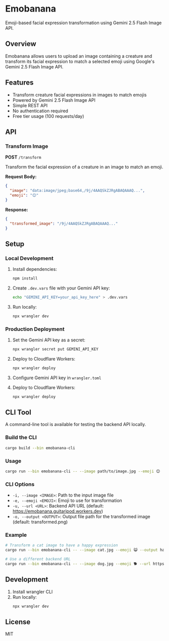 # Emobanana

Emoji-based facial expression transformation using Gemini 2.5 Flash Image API.

## Overview

Emobanana allows users to upload an image containing a creature and transform its facial expression to match a selected emoji using Google's Gemini 2.5 Flash Image API.

## Features

- Transform creature facial expressions in images to match emojis
- Powered by Gemini 2.5 Flash Image API
- Simple REST API
- No authentication required
- Free tier usage (100 requests/day)

## API

### Transform Image

**POST** `/transform`

Transform the facial expression of a creature in an image to match an emoji.

**Request Body:**

```json
{
  "image": "data:image/jpeg;base64,/9j/4AAQSkZJRgABAQAAAQ...",
  "emoji": "😊"
}
```

**Response:**

```json
{
  "transformed_image": "/9j/4AAQSkZJRgABAQAAAQ..."
}
```

## Setup

### Local Development

1. Install dependencies:

   ```bash
   npm install
   ```

2. Create `.dev.vars` file with your Gemini API key:

   ```bash
   echo "GEMINI_API_KEY=your_api_key_here" > .dev.vars
   ```

3. Run locally:
   ```bash
   npx wrangler dev
   ```

### Production Deployment

1. Set the Gemini API key as a secret:

   ```bash
   npx wrangler secret put GEMINI_API_KEY
   ```

2. Deploy to Cloudflare Workers:

   ```bash
   npx wrangler deploy
   ```

3. Configure Gemini API key in `wrangler.toml`

4. Deploy to Cloudflare Workers:
   ```bash
   npx wrangler deploy
   ```

## CLI Tool

A command-line tool is available for testing the backend API locally.

### Build the CLI

```bash
cargo build --bin emobanana-cli
```

### Usage

```bash
cargo run --bin emobanana-cli -- --image path/to/image.jpg --emoji 😊
```

### CLI Options

- `-i, --image <IMAGE>`: Path to the input image file
- `-e, --emoji <EMOJI>`: Emoji to use for transformation
- `-u, --url <URL>`: Backend API URL (default: https://emobanana.guitaripod.workers.dev)
- `-o, --output <OUTPUT>`: Output file path for the transformed image (default: transformed.png)

### Example

```bash
# Transform a cat image to have a happy expression
cargo run --bin emobanana-cli -- --image cat.jpg --emoji 😺 --output happy_cat.png

# Use a different backend URL
cargo run --bin emobanana-cli -- --image dog.jpg --emoji 🐕 --url https://emobanana.guitaripod.workers.dev
```

## Development

1. Install wrangler CLI
2. Run locally:
    ```bash
    npx wrangler dev
    ```

## License

MIT
